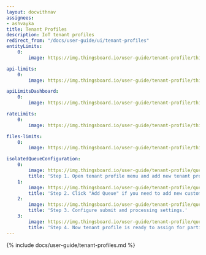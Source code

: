 ```yaml
---
layout: docwithnav
assignees:
- ashvayka
title: Tenant Profiles
description: IoT tenant profiles
redirect_from: "/docs/user-guide/ui/tenant-profiles"
entityLimits:
    0:
        image: https://img.thingsboard.io/user-guide/tenant-profile/thingsboard-ce-tenant-profiles-entity-limits.png

api-limits:
    0:
        image: https://img.thingsboard.io/user-guide/tenant-profile/thingsboard-ce-api-limits.png

apiLimitsDashboard:
    0:
        image: https://img.thingsboard.io/user-guide/tenant-profile/thingsboard-ce-tenant-profiles-api-limits-dashboard.png  

rateLimits:
    0:
        image: https://img.thingsboard.io/user-guide/tenant-profile/thingsboard-ce-rate-limits.png  

files-limits:
    0:
        image: https://img.thingsboard.io/user-guide/tenant-profile/thingsboard-ce-files.png

isolatedQueueConfiguration:
    0:
        image: https://img.thingsboard.io/user-guide/tenant-profile/queue-tenant-profile-1-ce.png
        title: 'Step 1. Open tenant profile menu and add new tenant profile. Click "isolated ThingsBoard RuleEngine" box, Main queue added by default and can not be renamed or deleted.'
    1:
        image: https://img.thingsboard.io/user-guide/tenant-profile/queue-tenant-profile-2-ce.png
        title: 'Step 2. Click "Add Queue" if you need to add new custom queue.'
    2:
        image: https://img.thingsboard.io/user-guide/tenant-profile/queue-tenant-profile-3-ce.png
        title: 'Step 3. Configure submit and processing settings.'
    3:
        image: https://img.thingsboard.io/user-guide/tenant-profile/queue-tenant-profile-4-ce.png
        title: 'Step 4. Now tenant profile is ready to assign for particular tenants.'
---
```


{% include docs/user-guide/tenant-profiles.md %}
